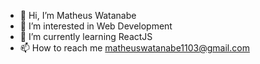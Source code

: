 - 👋 Hi, I’m Matheus Watanabe
- 👀 I’m interested in Web Development
- 🌱 I’m currently learning ReactJS
- 📫 How to reach me matheuswatanabe1103@gmail.com
